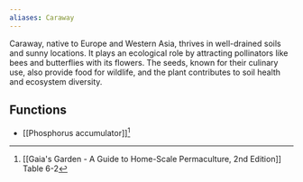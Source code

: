 ```yaml
---
aliases: Caraway
---
```

Caraway, native to Europe and Western Asia, thrives in well-drained soils and sunny locations. It plays an ecological role by attracting pollinators like bees and butterflies with its flowers. The seeds, known for their culinary use, also provide food for wildlife, and the plant contributes to soil health and ecosystem diversity.

## Functions
- [[Phosphorus accumulator]][^1]

[^1]: [[Gaia's Garden - A Guide to Home-Scale Permaculture, 2nd Edition]] Table 6-2
